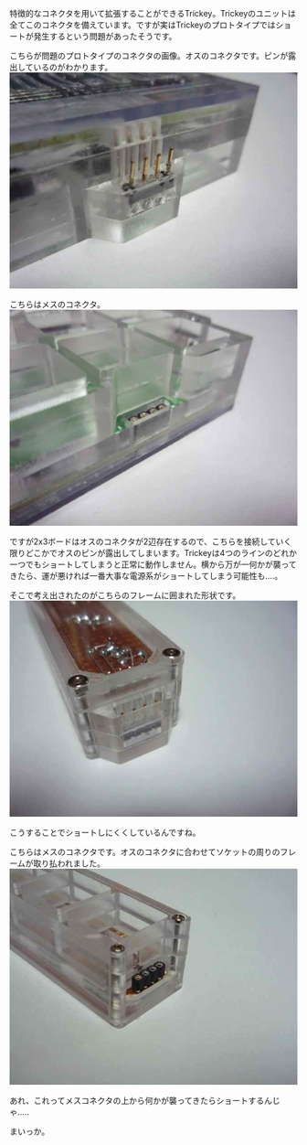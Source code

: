 特徴的なコネクタを用いて拡張することができるTrickey。Trickeyのユニットは全てこのコネクタを備えています。ですが実はTrickeyのプロトタイプではショートが発生するという問題があったそうです。

こちらが問題のプロトタイプのコネクタの画像。オスのコネクタです。ピンが露出しているのがわかります。  
![](images/connector_3.jpg)

こちらはメスのコネクタ。  
![](images/connector_4.jpg)

ですが2x3ボードはオスのコネクタが2辺存在するので、こちらを接続していく限りどこかでオスのピンが露出してしまいます。Trickeyは4つのラインのどれか一つでもショートしてしまうと正常に動作しません。横から万が一何かが襲ってきたら、運が悪ければ一番大事な電源系がショートしてしまう可能性も....。

そこで考え出されたのがこちらのフレームに囲まれた形状です。  
![](images/connector_1.jpg)

こうすることでショートしにくくしているんですね。

こちらはメスのコネクタです。オスのコネクタに合わせてソケットの周りのフレームが取り払われました。  
![](images/connector_2.jpg)

あれ、これってメスコネクタの上から何かが襲ってきたらショートするんじゃ.....

まいっか。